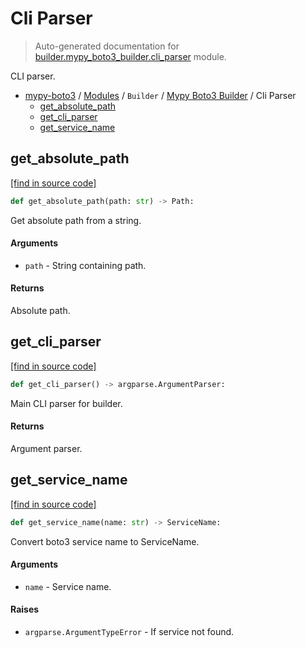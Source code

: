 # Cli Parser

> Auto-generated documentation for [builder.mypy_boto3_builder.cli_parser](https://github.com/vemel/mypy_boto3/blob/master/builder/mypy_boto3_builder/cli_parser.py) module.

CLI parser.

- [mypy-boto3](../../README.md#mypy_boto3) / [Modules](../../MODULES.md#mypy-boto3-modules) / `Builder` / [Mypy Boto3 Builder](index.md#mypy-boto3-builder) / Cli Parser
    - [get_absolute_path](#get_absolute_path)
    - [get_cli_parser](#get_cli_parser)
    - [get_service_name](#get_service_name)

## get_absolute_path

[[find in source code]](https://github.com/vemel/mypy_boto3/blob/master/builder/mypy_boto3_builder/cli_parser.py#L10)

```python
def get_absolute_path(path: str) -> Path:
```

Get absolute path from a string.

#### Arguments

- `path` - String containing path.

#### Returns

Absolute path.

## get_cli_parser

[[find in source code]](https://github.com/vemel/mypy_boto3/blob/master/builder/mypy_boto3_builder/cli_parser.py#L39)

```python
def get_cli_parser() -> argparse.ArgumentParser:
```

Main CLI parser for builder.

#### Returns

Argument parser.

## get_service_name

[[find in source code]](https://github.com/vemel/mypy_boto3/blob/master/builder/mypy_boto3_builder/cli_parser.py#L23)

```python
def get_service_name(name: str) -> ServiceName:
```

Convert boto3 service name to ServiceName.

#### Arguments

- `name` - Service name.

#### Raises

- `argparse.ArgumentTypeError` - If service not found.
